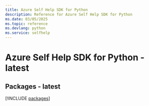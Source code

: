 ```yaml
---
title: Azure Self Help SDK for Python
description: Reference for Azure Self Help SDK for Python
ms.date: 03/05/2025
ms.topic: reference
ms.devlang: python
ms.service: selfhelp
---
```

# Azure Self Help SDK for Python - latest
## Packages - latest
[!INCLUDE [packages](self-help-index.md)]
